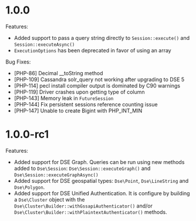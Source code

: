 # 1.0.0

Features:

* Added support to pass a query string  directly to `Session::execute()` and
  `Session::executeAsync()`
* `ExecutionOptions` has been deprecated in favor of using an array

Bug Fixes:

* [PHP-86] Decimal __toString method
* [PHP-109] Cassandra solr_query not working after upgrading to DSE 5
* [PHP-114] pecl install compiler output is dominated by C90 warnings
* [PHP-119] Driver crashes upon getting type of column
* [PHP-143] Memory leak in `FutureSession`
* [PHP-144] Fix persistent sessions reference counting issue
* [PHP-147] Unable to create Bigint with PHP_INT_MIN

# 1.0.0-rc1

Features:

* Added support for DSE Graph. Queries can be run using new methods added to
  `Dse\Session`: `Dse\Session::executeGraph()` and `Dse\Session::executeGraphAsync()`
* Added support for DSE geospatial types: `Dse\Point`, `Dse\LineString` and
  `Dse\Polygon`.
* Added support for DSE Unified Authentication. It is configure by building a
 `Dse\Cluster` object with the `Dse\Cluster\Builder::withGssapiAuthenticator()` and/or
 `Dse\Cluster\Builder::withPlaintextAuthenticator()` methods.
